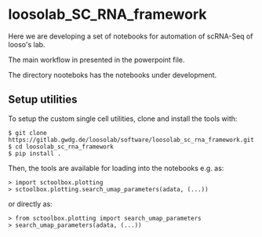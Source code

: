 # loosolab_SC_RNA_framework

Here we are developing a set of notebooks for automation of scRNA-Seq of looso's lab.

The main workflow in presented in the powerpoint file.

The directory nooteboks has the notebooks under development.

## Setup utilities

To setup the custom single cell utilities, clone and install the tools with:
```
$ git clone https://gitlab.gwdg.de/loosolab/software/loosolab_sc_rna_framework.git
$ cd loosolab_sc_rna_framework
$ pip install .
```

Then, the tools are available for loading into the notebooks e.g. as:
```
> import sctoolbox.plotting
> sctoolbox.plotting.search_umap_parameters(adata, (...))
```

or directly as:
```
> from sctoolbox.plotting import search_umap_parameters
> search_umap_parameters(adata, (...))
```
